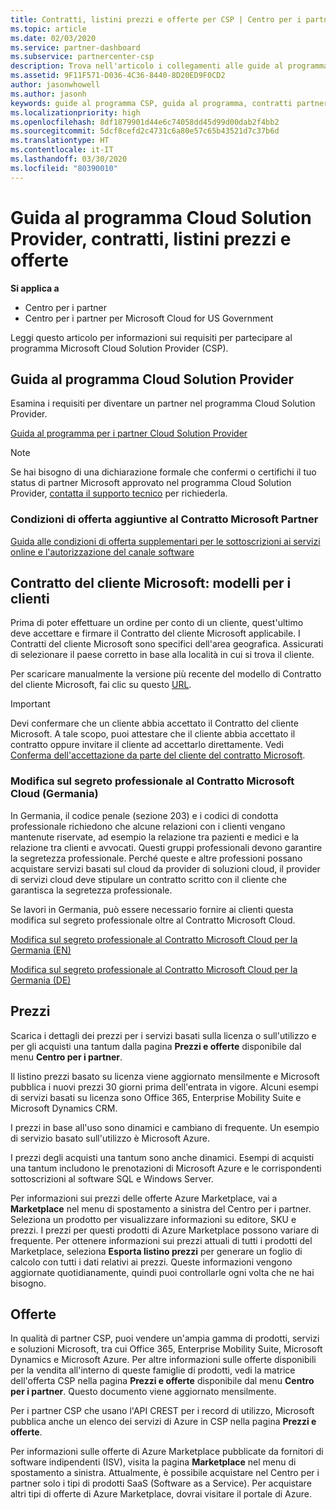 ```yaml
---
title: Contratti, listini prezzi e offerte per CSP | Centro per i partner
ms.topic: article
ms.date: 02/03/2020
ms.service: partner-dashboard
ms.subservice: partnercenter-csp
description: Trova nell'articolo i collegamenti alle guide al programma Cloud Solution Provider, ai contratti per i partner, ai contratti per i clienti, ai listini prezzi e alle offerte.
ms.assetid: 9F11F571-D036-4C36-8440-8D20ED9F0CD2
author: jasonwhowell
ms.author: jasonh
keywords: guide al programma CSP, guida al programma, contratti partner, contratto cliente, listini prezzi, offerte
ms.localizationpriority: high
ms.openlocfilehash: 8df1879901d44e6c74058dd45d99d00dab2f4bb2
ms.sourcegitcommit: 5dcf8cefd2c4731c6a80e57c65b43521d7c37b6d
ms.translationtype: HT
ms.contentlocale: it-IT
ms.lasthandoff: 03/30/2020
ms.locfileid: "80390010"
---
```

# <a name="cloud-solution-provider-program-guide-agreements-price-lists-and-offers"></a>Guida al programma Cloud Solution Provider, contratti, listini prezzi e offerte

**Si applica a**

-  Centro per i partner
-  Centro per i partner per Microsoft Cloud for US Government


Leggi questo articolo per informazioni sui requisiti per partecipare al programma Microsoft Cloud Solution Provider (CSP).

## <a name="cloud-solution-provider-program-guide"></a>Guida al programma Cloud Solution Provider

Esamina i requisiti per diventare un partner nel programma Cloud Solution Provider.

[Guida al programma per i partner Cloud Solution Provider](https://go.microsoft.com/fwlink/p/?LinkId=617100)

>[!Note]
>Se hai bisogno di una dichiarazione formale che confermi o certifichi il tuo status di partner Microsoft approvato nel programma Cloud Solution Provider, [contatta il supporto tecnico](https://partner.microsoft.com/pcv/servicerequests/create) per richiederla.

### <a name="additional-offer-terms-to-the-microsoft-partner-agreement"></a>Condizioni di offerta aggiuntive al Contratto Microsoft Partner

[Guida alle condizioni di offerta supplementari per le sottoscrizioni ai servizi online e l'autorizzazione del canale software](https://query.prod.cms.rt.microsoft.com/cms/api/am/binary/RE3NOo7)

## <a name="microsoft-customer-agreement-customer-templates"></a>Contratto del cliente Microsoft: modelli per i clienti

Prima di poter effettuare un ordine per conto di un cliente, quest'ultimo deve accettare e firmare il Contratto del cliente Microsoft applicabile. I Contratti del cliente Microsoft sono specifici dell'area geografica. Assicurati di selezionare il paese corretto in base alla località in cui si trova il cliente.

Per scaricare manualmente la versione più recente del modello di Contratto del cliente Microsoft, fai clic su questo [URL](https://aka.ms/customeragreement).

>[!IMPORTANT]
>Devi confermare che un cliente abbia accettato il Contratto del cliente Microsoft. A tale scopo, puoi attestare che il cliente abbia accettato il contratto oppure invitare il cliente ad accettarlo direttamente. Vedi [Conferma dell'accettazione da parte del cliente del contratto Microsoft](confirm-customer-agreement.md).

### <a name="professional-secrecy-amendment-to-the-microsoft-cloud-agreement-germany"></a>Modifica sul segreto professionale al Contratto Microsoft Cloud (Germania)

In Germania, il codice penale (sezione 203) e i codici di condotta professionale richiedono che alcune relazioni con i clienti vengano mantenute riservate, ad esempio la relazione tra pazienti e medici e la relazione tra clienti e avvocati. Questi gruppi professionali devono garantire la segretezza professionale. Perché queste e altre professioni possano acquistare servizi basati sul cloud da provider di soluzioni cloud, il provider di servizi cloud deve stipulare un contratto scritto con il cliente che garantisca la segretezza professionale.

Se lavori in Germania, può essere necessario fornire ai clienti questa modifica sul segreto professionale oltre al Contratto Microsoft Cloud.

[Modifica sul segreto professionale al Contratto Microsoft Cloud per la Germania (EN)](https://go.microsoft.com/fwlink/?linkid=2030827&clcid=0x409)

[Modifica sul segreto professionale al Contratto Microsoft Cloud per la Germania (DE)](https://go.microsoft.com/fwlink/?linkid=2030827&clcid=0x407)

## <a name="pricing"></a>Prezzi

Scarica i dettagli dei prezzi per i servizi basati sulla licenza o sull'utilizzo e per gli acquisti una tantum dalla pagina **Prezzi e offerte** disponibile dal menu **Centro per i partner**.

Il listino prezzi basato su licenza viene aggiornato mensilmente e Microsoft pubblica i nuovi prezzi 30 giorni prima dell'entrata in vigore. Alcuni esempi di servizi basati su licenza sono Office 365, Enterprise Mobility Suite e Microsoft Dynamics CRM. 

I prezzi in base all'uso sono dinamici e cambiano di frequente. Un esempio di servizio basato sull'utilizzo è Microsoft Azure.

I prezzi degli acquisti una tantum sono anche dinamici. Esempi di acquisti una tantum includono le prenotazioni di Microsoft Azure e le corrispondenti sottoscrizioni al software SQL e Windows Server.

Per informazioni sui prezzi delle offerte Azure Marketplace, vai a **Marketplace** nel menu di spostamento a sinistra del Centro per i partner. Seleziona un prodotto per visualizzare informazioni su editore, SKU e prezzi. I prezzi per questi prodotti di Azure Marketplace possono variare di frequente. Per ottenere informazioni sui prezzi attuali di tutti i prodotti del Marketplace, seleziona **Esporta listino prezzi** per generare un foglio di calcolo con tutti i dati relativi ai prezzi. Queste informazioni vengono aggiornate quotidianamente, quindi puoi controllarle ogni volta che ne hai bisogno.

## <a name="offers"></a>Offerte

In qualità di partner CSP, puoi vendere un'ampia gamma di prodotti, servizi e soluzioni Microsoft, tra cui Office 365, Enterprise Mobility Suite, Microsoft Dynamics e Microsoft Azure. Per altre informazioni sulle offerte disponibili per la vendita all'interno di queste famiglie di prodotti, vedi la matrice dell'offerta CSP nella pagina **Prezzi e offerte** disponibile dal menu **Centro per i partner**. Questo documento viene aggiornato mensilmente.

Per i partner CSP che usano l'API CREST per i record di utilizzo, Microsoft pubblica anche un elenco dei servizi di Azure in CSP nella pagina **Prezzi e offerte**.

Per informazioni sulle offerte di Azure Marketplace pubblicate da fornitori di software indipendenti (ISV), visita la pagina **Marketplace** nel menu di spostamento a sinistra. Attualmente, è possibile acquistare nel Centro per i partner solo i tipi di prodotti SaaS (Software as a Service). Per acquistare altri tipi di offerte di Azure Marketplace, dovrai visitare il portale di Azure.
